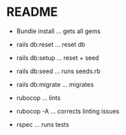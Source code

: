 # README

* Bundle install ... gets all gems

* rails db:reset ... reset db

* rails db:setup ... reset + seed

* rails db:seed ... runs seeds.rb

* rails db:migrate ... migrates 

* rubocop ... lints

* rubocop -A ... corrects linting issues

* rspec ... runs tests